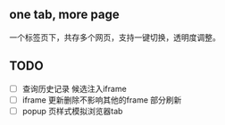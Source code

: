 ## one tab, more page
一个标签页下，共存多个网页，支持一键切换，透明度调整。


## TODO 
-[ ] 查询历史记录 候选注入iframe
-[ ] iframe 更新删除不影响其他的frame 部分刷新
-[ ] popup 页样式模拟浏览器tab

